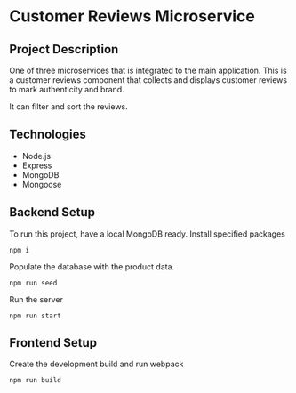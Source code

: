 # Customer Reviews Microservice

## Project Description

One of three microservices that is integrated to the main application. This is a customer reviews component that collects and displays customer reviews to mark authenticity and brand.

It can filter and sort the reviews.

## Technologies

- Node.js
- Express
- MongoDB
- Mongoose

## Backend Setup

To run this project, have a local MongoDB ready.
Install specified packages

    npm i


Populate the database with the product data.

    npm run seed

Run the server

    npm run start

## Frontend Setup

Create the development build and run webpack

    npm run build